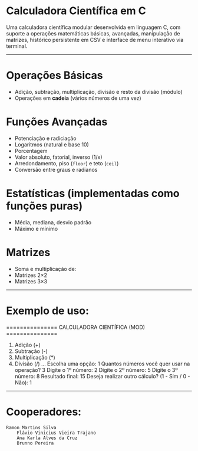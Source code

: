 # Calculadora Científica em C

Uma calculadora científica modular desenvolvida em linguagem C, com suporte a operações matemáticas básicas, avançadas, manipulação de matrizes, histórico persistente em CSV e interface de menu interativo via terminal.

--------------------------------------------------------------------------------------------------------------
# Operações Básicas

- Adição, subtração, multiplicação, divisão e resto da divisão (módulo)
- Operações em **cadeia** (vários números de uma vez)

# Funções Avançadas

- Potenciação e radiciação  
- Logaritmos (natural e base 10)
- Porcentagem
- Valor absoluto, fatorial, inverso (1/x)
- Arredondamento, piso (`floor`) e teto (`ceil`)
- Conversão entre graus e radianos

# Estatísticas (implementadas como funções puras)

- Média, mediana, desvio padrão
- Máximo e mínimo

# Matrizes

- Soma e multiplicação de:
- Matrizes 2×2
- Matrizes 3×3
------------------------------------------------------------------------------------------------------------

# Exemplo de uso:

=============== CALCULADORA CIENTÍFICA (MOD) ===============
 1. Adição (+)
 2. Subtração (-)
 3. Multiplicação (*)
 4. Divisão (/)
 ...
Escolha uma opção: 1
Quantos números você quer usar na operação? 3
Digite o 1º número: 2
Digite o 2º número: 5
Digite o 3º número: 8
Resultado final: 15
Deseja realizar outro cálculo? (1 - Sim / 0 - Não): 1

--------------------------------------------------------------------------------------------------------------

# Cooperadores: 
    Ramon Martins Silva	
		Flávio Vinicius Vieira Trajano
		Ana Karla Alves da Cruz
		Brunno Pereira
